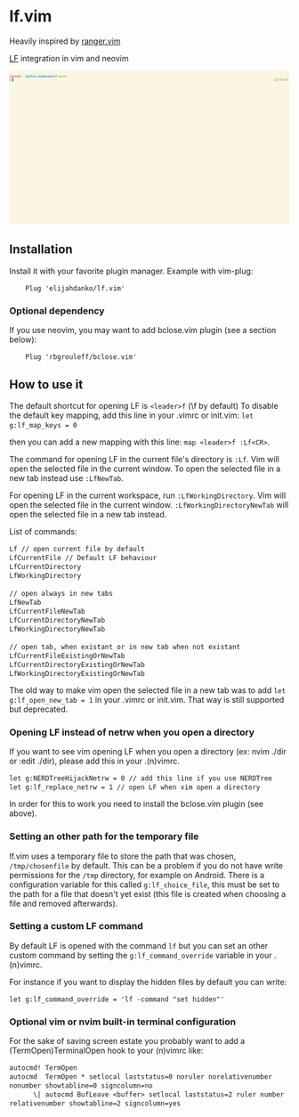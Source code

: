 lf.vim
==========

Heavily inspired by [ranger.vim](https://github.com/francoiscabrol/ranger.vim)

[LF](https://github.com/gokcehan/lf) integration in vim and neovim

![Demo](./lf.gif)

Installation
------------

Install it with your favorite plugin manager. Example with vim-plug:

        Plug 'elijahdanko/lf.vim'

### Optional dependency

If you use neovim, you may want to add bclose.vim plugin (see a section below):

        Plug 'rbgrouleff/bclose.vim'

How to use it
-------------

The default shortcut for opening LF is `<leader>f` (\f by default)
To disable the default key mapping, add this line in your .vimrc or init.vim: `let g:lf_map_keys = 0`

then you can add a new mapping with this line: `map <leader>f :Lf<CR>`.

The command for opening LF in the current file's directory is `:Lf`.
Vim will open the selected file in the current window. To open the selected
file in a new tab instead use `:LfNewTab`.

For opening LF in the current workspace, run `:LfWorkingDirectory`.
Vim will open the selected file in the current window.
`:LfWorkingDirectoryNewTab` will open the selected file in a new tab instead.

List of commands:
```
Lf // open current file by default
LfCurrentFile // Default LF behaviour
LfCurrentDirectory
LfWorkingDirectory

// open always in new tabs
LfNewTab
LfCurrentFileNewTab
LfCurrentDirectoryNewTab
LfWorkingDirectoryNewTab

// open tab, when existant or in new tab when not existant
LfCurrentFileExistingOrNewTab
LfCurrentDirectoryExistingOrNewTab
LfWorkingDirectoryExistingOrNewTab
```

The old way to make vim open the selected file in a new tab was to add
`let g:lf_open_new_tab = 1` in your .vimrc or init.vim. That way is still
supported but deprecated.

### Opening LF instead of netrw when you open a directory
If you want to see vim opening LF when you open a directory (ex: nvim ./dir or :edit ./dir), please add this in your .(n)vimrc.
```
let g:NERDTreeHijackNetrw = 0 // add this line if you use NERDTree
let g:lf_replace_netrw = 1 // open LF when vim open a directory
```

In order for this to work you need to install the bclose.vim plugin (see above).

### Setting an other path for the temporary file
lf.vim uses a temporary file to store the path that was chosen, `/tmp/chosenfile` by default.
This can be a problem if you do not have write permissions for the `/tmp` directory, for example on Android.
There is a configuration variable for this called `g:lf_choice_file`, this must be set to the
path for a file that doesn't yet exist (this file is created when choosing a file and removed afterwards).

### Setting a custom LF command
By default LF is opened with the command `lf` but you can set an other custom command by setting the `g:lf_command_override` variable in your .(n)vimrc.

For instance if you want to display the hidden files by default you can write:
```
let g:lf_command_override = 'lf -command "set hidden"'
```

### Optional vim or nvim built-in terminal configuration
For the sake of saving screen estate you probably want to add a (TermOpen)TerminalOpen hook to your (n)vimrc like:
```
autocmd! TermOpen
autocmd  TermOpen * setlocal laststatus=0 noruler norelativenumber nonumber showtabline=0 signcolumn=no
      \| autocmd BufLeave <buffer> setlocal laststatus=2 ruler number relativenumber showtabline=2 signcolumn=yes
```
